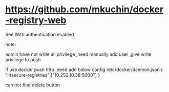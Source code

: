 

#  https://github.com/mkuchin/docker-registry-web
See With authentication enabled

note:   

admin have not write all privilege ,need manually add user ,give write privilege to push

if use docker push http ,need add below config
/etc/docker/daemon.json { "insecure-registries":["10.252.10.38:5000"] }

can not find delete button

